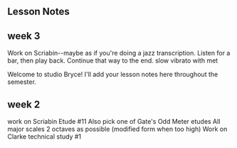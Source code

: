 ## Lesson Notes

## week 3

Work on Scriabin--maybe as if you're doing a jazz transcription. Listen for a bar, then play back. Continue that way to the end. 
slow vibrato with met

Welcome to studio Bryce! I'll add your lesson notes here throughout the semester.

## week 2

work on Scriabin Etude #11 
Also pick one of Gate's Odd Meter etudes
All major scales 2 octaves as possible (modified form when too high)
Work on Clarke technical study #1
